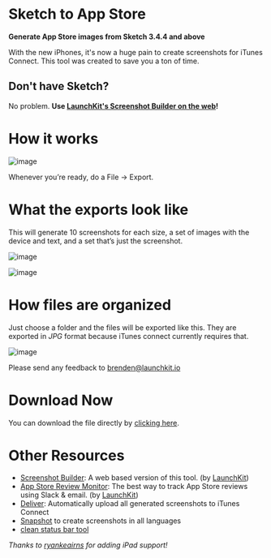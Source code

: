 Sketch to App Store
======================

**Generate App Store images from Sketch 3.4.4 and above**

With the new iPhones, it's now a huge pain to create screenshots for iTunes Connect. This tool was created to save you a ton of time.

## Don't have Sketch?

No problem. **Use [LaunchKit's Screenshot Builder on the web](https://launchkit.io/screenshots/)!**


# How it works

![image](https://s3.amazonaws.com/f.cl.ly/items/3O3o0C2E47022V3T0p0l/Instructions.jpg)

Whenever you’re ready, do a File → Export.

# What the exports look like
This will generate 10 screenshots for each size, a set of images with the device and text, and a set that’s just the screenshot.

![image](http://f.cl.ly/items/1D0w3A1d0W1j2R0z2W2n/Screen%20Shot%202014-11-05%20at%202.07.15%20PM.png)

![image](http://f.cl.ly/items/0k0F1C2H3P0Y3D2b0323/Screen%20Shot%202014-11-05%20at%202.07.22%20PM.png)

# How files are organized
Just choose a folder and the files will be exported like this. They are exported in *JPG* format because iTunes connect currently requires that.

![image](http://f.cl.ly/items/153E1U0C171g1v0e0123/Screen%20Shot%202014-11-05%20at%202.11.10%20PM.png)

Please send any feedback to brenden@launchkit.io

# Download Now
You can download the file directly by [clicking here](https://github.com/LaunchKit/SketchToAppStore/blob/master/SketchToAppStore.sketch?raw=true).

# Other Resources
- [Screenshot Builder](https://launchkit.io/screenshots/): A web based version of this tool. (by [LaunchKit](https://launchkit.io/))
- [App Store Review Monitor](https://launchkit.io/reviews/): The best way to track App Store reviews using Slack & email. (by [LaunchKit](https://launchkit.io/))
- [Deliver](https://github.com/fastlane/deliver): Automatically upload all generated screenshots to iTunes Connect
- [Snapshot](https://github.com/fastlane/snapshot) to create screenshots in all languages
- [clean status bar tool](https://github.com/shinydevelopment/SimulatorStatusMagic)

*Thanks to [ryankeairns](https://github.com/ryankeairns) for adding iPad support!*
